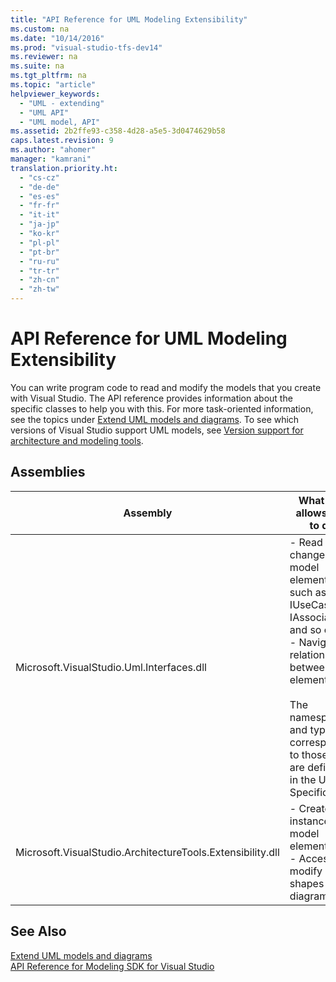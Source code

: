 ```yaml
---
title: "API Reference for UML Modeling Extensibility"
ms.custom: na
ms.date: "10/14/2016"
ms.prod: "visual-studio-tfs-dev14"
ms.reviewer: na
ms.suite: na
ms.tgt_pltfrm: na
ms.topic: "article"
helpviewer_keywords: 
  - "UML - extending"
  - "UML API"
  - "UML model, API"
ms.assetid: 2b2ffe93-c358-4d28-a5e5-3d0474629b58
caps.latest.revision: 9
ms.author: "ahomer"
manager: "kamrani"
translation.priority.ht: 
  - "cs-cz"
  - "de-de"
  - "es-es"
  - "fr-fr"
  - "it-it"
  - "ja-jp"
  - "ko-kr"
  - "pl-pl"
  - "pt-br"
  - "ru-ru"
  - "tr-tr"
  - "zh-cn"
  - "zh-tw"
---
```

# API Reference for UML Modeling Extensibility
You can write program code to read and modify the models that you create with Visual Studio. The API reference provides information about the specific classes to help you with this. For more task-oriented information, see the topics under [Extend UML models and diagrams](../modeling/extend-uml-models-and-diagrams.md). To see which versions of Visual Studio support UML models, see [Version support for architecture and modeling tools](../modeling/what-s-new-for-design-in-visual-studio.md#VersionSupport).  
  
## Assemblies  
  
|Assembly|What this allows you to do|  
|--------------|--------------------------------|  
|Microsoft.VisualStudio.Uml.Interfaces.dll|-   Read and change model elements such as IUseCase, IAssociation, and so on.<br />-   Navigate relationships between elements.<br /><br /> The namespaces and types correspond to those that are defined in the UML Specification.|  
|Microsoft.VisualStudio.ArchitectureTools.Extensibility.dll|-   Create new instances of model elements<br />-   Access and modify shapes and diagrams.|  
  
## See Also  
 [Extend UML models and diagrams](../modeling/extend-uml-models-and-diagrams.md)   
 [API Reference for Modeling SDK for Visual Studio](../modeling/api-reference-for-modeling-sdk-for-visual-studio.md)